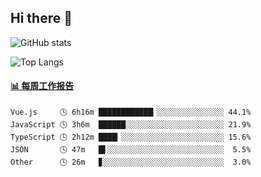 ## Hi there 👋

![GitHub stats](https://github-readme-stats.orilight.top/api?username=orilights)

![Top Langs](https://github-readme-stats.orilight.top/api/top-langs/?username=orilights&layout=compact)

<!-- waka-box start -->
#### <a href="https://gist.github.com/92c8d5b388768c10efcba86e82b7c4fb" target="_blank">📊 每周工作报告</a>
```text
Vue.js     🕓 6h16m ████████████▎░░░░░░░░░░░░░░░ 44.1%
JavaScript 🕓 3h6m  ██████░░░░░░░░░░░░░░░░░░░░░░ 21.9%
TypeScript 🕓 2h12m ████▎░░░░░░░░░░░░░░░░░░░░░░░ 15.6%
JSON       🕓 47m   █▌░░░░░░░░░░░░░░░░░░░░░░░░░░  5.5%
Other      🕓 26m   ▊░░░░░░░░░░░░░░░░░░░░░░░░░░░  3.0%
```
<!-- Powered by https://github.com/journey-ad/waka-box-go . -->
<!-- waka-box end -->
